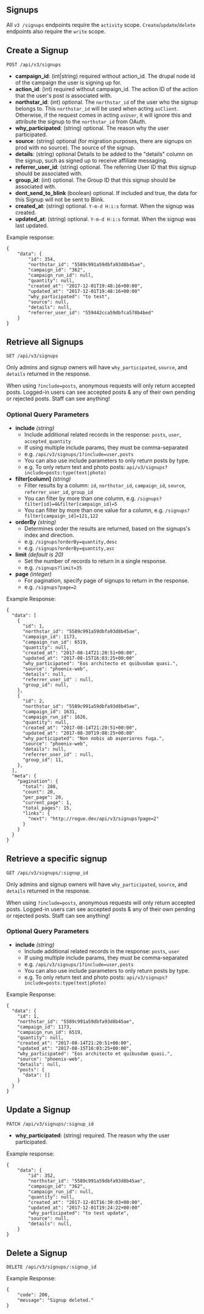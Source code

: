 ## Signups

All `v3 /signups` endpoints require the `activity` scope. `Create`/`update`/`delete` endpoints also require the `write` scope.

## Create a Signup

```
POST /api/v3/signups
```

- **campaign_id**: (int|string) required without action_id.
  The drupal node id of the campaign the user is signing up for.
- **action_id**: (int) required without campaign_id.
  The action ID of the action that the user's post is associated with.
- **northstar_id**: (int) optional.
  The `northstar_id` of the user who the signup belongs to. This `northstar_id` will be used when acting `asClient`. Otherwise, if the request comes in acting `asUser`, it will ignore this and attribute the signup to the `northstar_id` from OAuth.
- **why_participated**: (string) optional.
  The reason why the user participated.
- **source**: (string) optional (for migration purposes, there are signups on prod with no source).
  The source of the signup.
- **details**: (string) optional
  Details to be added to the "details" column on the signup, such as signed up to receive affiliate messaging.
- **referrer_user_id**: (string) optional.
  The referring User ID that this signup should be associated with.
- **group_id**: (int) optional.
  The Group ID that this signup should be associated with.
- **dont_send_to_blink** (boolean) optional.
  If included and true, the data for this Signup will not be sent to Blink.
- **created_at**: (string) optional.
  `Y-m-d H:i:s` format. When the signup was created.
- **updated_at**: (string) optional.
  `Y-m-d H:i:s` format. When the signup was last updated.

Example response:

```
{
    "data": {
        "id": 354,
        "northstar_id": "5589c991a59dbfa93d8b45ae",
        "campaign_id": "362",
        "campaign_run_id": null,
        "quantity": null,
        "created_at": "2017-12-01T19:48:16+00:00",
        "updated_at": "2017-12-01T19:48:16+00:00"
        "why_participated": "to test",
        "source": null,
        "details": null,
        "referrer_user_id": "559442cca59dbfca578b4bed"
    }
}
```

## Retrieve all Signups

```
GET /api/v3/signups
```

Only admins and signup owners will have `why_participated`, `source`, and `details` returned in the response.

When using `?include=posts`, anonymous requests will only return accepted posts. Logged-in users can see accepted posts & any of their own pending or rejected posts. Staff can see anything!

### Optional Query Parameters

- **include** _(string)_
  - Include additional related records in the response: `posts`, `user`, `accepted_quantity`
  - If using multiple include params, they must be comma-separated
  - e.g. `/api/v3/signups/1?include=user,posts`
  - You can also use include parameters to only return posts by type.
  - e.g. To only return text and photo posts: `api/v3/signups?include=posts:type(text|photo)`
- **filter[column]** _(string)_
  - Filter results by a column: `id`, `northstar_id`, `campaign_id`, `source`, `referrer_user_id`, `group_id`
  - You can filter by more than one column, e.g. `/signups?filter[id]=4&filter[campaign_id]=5`
  - You can filter by more than one value for a column, e.g. `/signups?filter[campaign_id]=121,122`
- **orderBy** _(string)_
  - Determines order the results are returned, based on the signups's index and direction.
  - e.g. `/signups?orderBy=quantity,desc`
  - e.g. `/signups?orderBy=quantity,asc`
- **limit** _(default is 20)_
  - Set the number of records to return in a single response.
  - e.g. `/signups?limit=35`
- **page** _(integer)_
  - For pagination, specify page of signups to return in the response.
  - e.g. `/signups?page=2`

Example Response:

```
{
  "data": [
    {
      "id": 1,
      "northstar_id": "5589c991a59dbfa93d8b45ae",
      "campaign_id": 1173,
      "campaign_run_id": 6519,
      "quantity": null,
      "created_at": "2017-08-14T21:20:51+00:00",
      "updated_at": "2017-08-15T16:03:25+00:00"
      "why_participated": "Eos architecto et quibusdam quasi.",
      "source": "phoenix-web",
      "details": null,
      "referrer_user_id" : null,
      "group_id": null,
    },
    {
      "id": 2,
      "northstar_id": "5589c991a59dbfa93d8b45ae",
      "campaign_id": 1631,
      "campaign_run_id": 1626,
      "quantity": null,
      "created_at": "2017-08-14T21:20:51+00:00",
      "updated_at": "2017-08-30T19:08:25+00:00"
      "why_participated": "Non nobis ab asperiores fuga.",
      "source": "phoenix-web",
      "details": null,
      "referrer_user_id" : null,
      "group_id": 11,
    },
  ],
  "meta": {
    "pagination": {
      "total": 288,
      "count": 20,
      "per_page": 20,
      "current_page": 1,
      "total_pages": 15,
      "links": {
        "next": "http://rogue.dev/api/v3/signups?page=2"
      }
    }
  }
}
```

## Retrieve a specific signup

```
GET /api/v3/signups/:signup_id
```

Only admins and signup owners will have `why_participated`, `source`, and `details` returned in the response.

When using `?include=posts`, anonymous requests will only return accepted posts. Logged-in users can see accepted posts & any of their own pending or rejected posts. Staff can see anything!

### Optional Query Parameters

- **include** _(string)_
  - Include additional related records in the response: `posts`, `user`
  - If using multiple include params, they must be comma-separated
  - e.g. `/api/v3/signups/1?include=user,posts`
  - You can also use include parameters to only return posts by type.
  - e.g. To only return text and photo posts: `api/v3/signups?include=posts:type(text|photo)`

Example Response:

```
{
  "data": {
    "id": 1,
    "northstar_id": "5589c991a59dbfa93d8b45ae",
    "campaign_id": 1173,
    "campaign_run_id": 6519,
    "quantity": null,
    "created_at": "2017-08-14T21:20:51+00:00",
    "updated_at": "2017-08-15T16:03:25+00:00",
    "why_participated": "Eos architecto et quibusdam quasi.",
    "source": "phoenix-web",
    "details": null,
    "posts": {
      "data": []
    }
  }
}
```

## Update a Signup

```
PATCH /api/v3/signups/:signup_id
```

- **why_participated**: (string) required.
  The reason why the user participated.

Example response:

```
{
    "data": {
        "id": 352,
        "northstar_id": "5589c991a59dbfa93d8b45ae",
        "campaign_id": "362",
        "campaign_run_id": null,
        "quantity": null,
        "created_at": "2017-12-01T16:39:03+00:00",
        "updated_at": "2017-12-01T19:24:22+00:00"
        "why_participated": "to test update",
        "source": null,
        "details": null,
    }
}
```

## Delete a Signup

```
DELETE /api/v3/signups/:signup_id
```

Example Response:

```
{
    "code": 200,
    "message": "Signup deleted."
}
```
